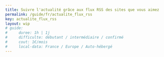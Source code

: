 ```yaml
---
title: Suivre l'actualité grâce aux flux RSS des sites que vous aimez
permalink: /guide/fr/actualite_flux_rss
key: actualite_flux_rss
layout: wip
# guide:
#     duree: 1h | 1j 
#     difficulte: débutant / intermédiaire / confirmé
#     cout: 1€/mois
#     local-data: France / Europe / Auto-hébergé
---
```


